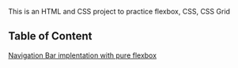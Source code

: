 This is an HTML and CSS project to practice flexbox, CSS, CSS Grid

## Table of Content

[Navigation Bar implentation with pure flexbox](https://github.com/electrone901/html-css-portafolio/commit/aa9db883ba442d71f836d22616f3b471877c4808)
